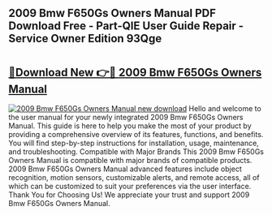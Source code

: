 ## 2009 Bmw F650Gs Owners Manual PDF Download Free - Part-QlE User Guide Repair - Service Owner Edition 93Qge

# <h2><a href="http://bc16383.oget.top/?id=2009+Bmw+F650Gs+Owners+Manual">🔗Download New 👉🔴 2009 Bmw F650Gs Owners Manual</a></h2>

[![2009 Bmw F650Gs Owners Manual new download](https://i.imgur.com/5g1atiW.png)](http://bc16383.oget.top/?id=2009+Bmw+F650Gs+Owners+Manual)
Hello and welcome to the user manual for your newly integrated 2009 Bmw F650Gs Owners Manual. This guide is here to help you make the most of your product by providing a comprehensive overview of its features, functions, and benefits. You will find step-by-step instructions for installation, usage, maintenance, and troubleshooting. Compatible with Major Brands This 2009 Bmw F650Gs Owners Manual is compatible with major brands of compatible products. 2009 Bmw F650Gs Owners Manual advanced features include object recognition, motion sensors, customizable alerts, and remote access, all of which can be customized to suit your preferences via the user interface. Thank You for Choosing Us! We appreciate your trust and support 2009 Bmw F650Gs Owners Manual.
